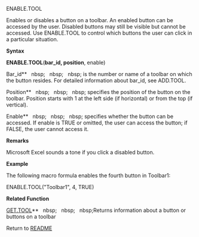 ENABLE.TOOL

Enables or disables a button on a toolbar. An enabled button can be
accessed by the user. Disabled buttons may still be visible but cannot
be accessed. Use ENABLE.TOOL to control which buttons the user can click
in a particular situation.

**Syntax**

**ENABLE.TOOL**(**bar\_id, position**, enable)

Bar\_id**&nbsp;&nbsp;&nbsp;nbsp;&nbsp;&nbsp;&nbsp;nbsp;&nbsp;&nbsp;&nbsp;nbsp;&nbsp;is the number or name of a toolbar on
which the button resides. For detailed information about bar\_id, see
ADD.TOOL.

Position**&nbsp;&nbsp;&nbsp;nbsp;&nbsp;&nbsp;&nbsp;nbsp;&nbsp;&nbsp;&nbsp;nbsp;&nbsp;specifies the position of the button on
the toolbar. Position starts with 1 at the left side (if horizontal) or
from the top (if vertical).

Enable**&nbsp;&nbsp;&nbsp;nbsp;&nbsp;&nbsp;&nbsp;nbsp;&nbsp;&nbsp;&nbsp;nbsp;&nbsp;specifies whether the button can be
accessed. If enable is TRUE or omitted, the user can access the button;
if FALSE, the user cannot access it.

**Remarks**

Microsoft Excel sounds a tone if you click a disabled button.

**Example**

The following macro formula enables the fourth button in Toolbar1:

ENABLE.TOOL("Toolbar1", 4, TRUE)

**Related Function**

[GET.TOOL](GET.TOOL.md)**&nbsp;&nbsp;&nbsp;nbsp;&nbsp;&nbsp;&nbsp;nbsp;&nbsp;&nbsp;&nbsp;nbsp;Returns information about a button or buttons
on a toolbar



Return to [README](README.md)

